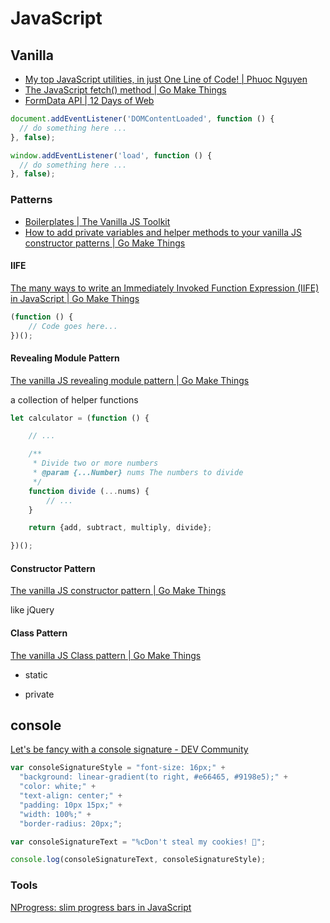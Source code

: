 # JavaScript

## Vanilla
- [My top JavaScript utilities, in just One Line of Code! | Phuoc Nguyen](https://phuoc.ng/collection/1-loc/)
- [The JavaScript fetch() method | Go Make Things](https://gomakethings.com/the-javascript-fetch-method/)
- [FormData API | 12 Days of Web](https://12daysofweb.dev/2022/formdata-api/)

```javascript title="ready (ignore old IE8, IE9)"
document.addEventListener('DOMContentLoaded', function () {
  // do something here ...
}, false);
```

```javascript title="如果要等所有 external resource (css, images) loaded"
window.addEventListener('load', function () {
  // do something here ...
}, false);
```

### Patterns
- [Boilerplates | The Vanilla JS Toolkit](https://vanillajstoolkit.com/boilerplates/#Revealing-Module-Pattern)
- [How to add private variables and helper methods to your vanilla JS constructor patterns | Go Make Things](https://gomakethings.com/how-to-add-private-variables-and-helper-methods-to-your-vanilla-js-constructor-patterns/)

#### IIFE

[The many ways to write an Immediately Invoked Function Expression (IIFE) in JavaScript | Go Make Things](https://gomakethings.com/the-many-ways-to-write-an-immediately-invoked-function-expression-iife-in-javascript/)

```javascript
(function () {
	// Code goes here...
})();
```

#### Revealing Module Pattern

[The vanilla JS revealing module pattern | Go Make Things](https://gomakethings.com/the-vanilla-js-revealing-module-pattern/)

a collection of helper functions

```javascript
let calculator = (function () {

	// ...

	/**
	 * Divide two or more numbers
	 * @param {...Number} nums The numbers to divide
	 */
	function divide (...nums) {
		// ...
	}

	return {add, subtract, multiply, divide};

})();
```



#### Constructor Pattern

[The vanilla JS constructor pattern | Go Make Things](https://gomakethings.com/the-vanilla-js-constructor-pattern/) 

like jQuery

#### Class Pattern

[The vanilla JS Class pattern | Go Make Things](https://gomakethings.com/the-vanilla-js-class-pattern/)

- static

- private


## console

[Let's be fancy with a console signature - DEV Community](https://dev.to/basilebong/let-s-be-fancy-with-a-console-signature-dad)

```javascript
var consoleSignatureStyle = "font-size: 16px;" +
  "background: linear-gradient(to right, #e66465, #9198e5);" +
  "color: white;" +
  "text-align: center;" +
  "padding: 10px 15px;" +
  "width: 100%;" +
  "border-radius: 20px;";

var consoleSignatureText = "%cDon't steal my cookies! 🍪";

console.log(consoleSignatureText, consoleSignatureStyle);
```


### Tools

[NProgress: slim progress bars in JavaScript](https://rstacruz.github.io/nprogress/)
